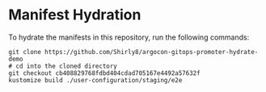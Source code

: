 # Manifest Hydration

To hydrate the manifests in this repository, run the following commands:

```shell
git clone https://github.com/Shirly8/argocon-gitops-promoter-hydrate-demo
# cd into the cloned directory
git checkout cb408829768fdbd404cdad705167e4492a57632f
kustomize build ./user-configuration/staging/e2e
```
